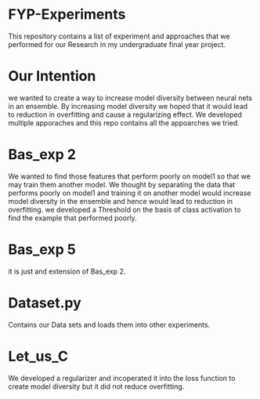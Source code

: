# FYP-Experiments
This repository contains a list of experiment and approaches that we performed for our Research in my undergraduate final year project.  

# Our Intention 
we wanted to create a way to increase model diversity between neural nets in an ensemble. By increasing model diversity
we hoped that it would lead to reduction in overfitting and cause a regularizing effect. We developed multiple apporaches and this 
repo contains all the appoarches we tried.

# Bas_exp 2
We wanted to find those features that perform poorly on model1 so that we may train them another model. 
We thought by separating the data that performs poorly on model1 and training it on another model would 
increase model diversity in the ensemble and hence would lead to reduction in overfitting. we developed a 
Threshold on the basis of class activation to find the example that performed poorly.

# Bas_exp 5
it is just and extension of Bas_exp 2. 

# Dataset.py
Contains our Data sets and loads them into other experiments.

# Let_us_C
We developed a regularizer and incoperated it into the loss function to create model diversity but it did not reduce overfitting.
